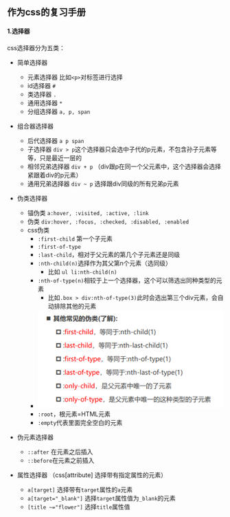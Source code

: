 ## 作为css的复习手册

#### 1.选择器

css选择器分为五类：

- 简单选择器
  - 元素选择器 比如`<p>`对标签进行选择
  - id选择器 `#`
  - 类选择器 `.`
  - 通用选择器 `*`
  - 分组选择器 `a, p, span`

- 组合器选择器
  - 后代选择器 `a p span`
  - 子选择器 `div > p`这个选择器只会选中子代的p元素，不包含孙子元素等等，只是最近一层的
  - 相邻兄弟选择器 `div + p` （div跟p在同一个父元素中，这个选择器会选择紧跟着div的p元素）
  - 通用兄弟选择器 `div ~ p` 选择跟div同级的所有兄弟p元素

- 伪类选择器
  - 锚伪类 `a:hover, :visited, :active, :link`
  - 伪类 `div:hover, :focus, :checked, :disabled, :enabled`
  - css伪类
    - `:first-child` 第一个子元素
    - `:first-of-type`
    - `:last-child`，相对于父元素的第几个子元素还是同级
    - `:nth-child(n)`选择作为其父第n个元素（选同级）
      - 比如 `ul li:nth-child(n)`
    - `:nth-of-type(n)`相较于上一个选择器，这个可以筛选出同种类型的元素
      - 比如`.box > div:nth-of-type(3)`此时会选出第三个div元素，会自动排除其他的元素
    - <img src="../../img/image-20221024192209840.png" alt="image-20221024192209840"  />
    - `:root`，根元素=HTML元素
    - `:empty`代表里面完全空白的元素
  
- 伪元素选择器
  - `::after` 在元素之后插入
  - `::before`在元素之前插入
- 属性选择器 （css[attribute] 选择带有指定属性的元素）
  - `a[target]` 选择带有`target`属性的`a`元素
  - `a[target="_blank"]` 选择`target`属性值为`_blank`的元素
  - `[title ~="flower"]` 选择`title`属性值 